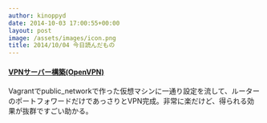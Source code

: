 ```yaml
---
author: kinoppyd
date: 2014-10-03 17:00:55+00:00
layout: post
image: /assets/images/icon.png
title: 2014/10/04 今日読んだもの
---
```


#### [VPNサーバー構築(OpenVPN)](http://centossrv.com/openvpn.shtml)


Vagrantでpublic_networkで作った仮想マシンに一通り設定を流して、ルーターのポートフォワードだけであっさりとVPN完成。非常に楽だけど、得られる効果が抜群ですごい助かる。
